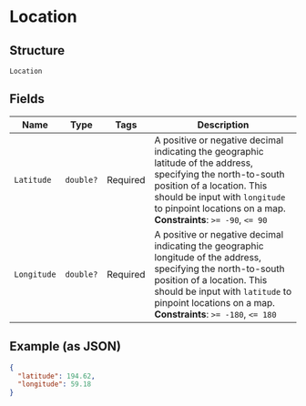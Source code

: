 
# Location

## Structure

`Location`

## Fields

| Name | Type | Tags | Description |
|  --- | --- | --- | --- |
| `Latitude` | `double?` | Required | A positive or negative decimal indicating the geographic latitude of the address, specifying the north-to-south position of a location. This should be input with `longitude` to pinpoint locations on a map.<br>**Constraints**: `>= -90`, `<= 90` |
| `Longitude` | `double?` | Required | A positive or negative decimal indicating the geographic longitude of the address, specifying the north-to-south position of a location. This should be input with `latitude` to pinpoint locations on a map.<br>**Constraints**: `>= -180`, `<= 180` |

## Example (as JSON)

```json
{
  "latitude": 194.62,
  "longitude": 59.18
}
```

